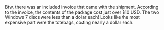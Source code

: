 Btw, there was an included invoice that came with the shipment. According to the invoice, the contents of the package cost just over $10 USD. The two Windows 7 discs were less than a dollar each! Looks like the most expensive part were the totebags, costing nearly a dollar each.